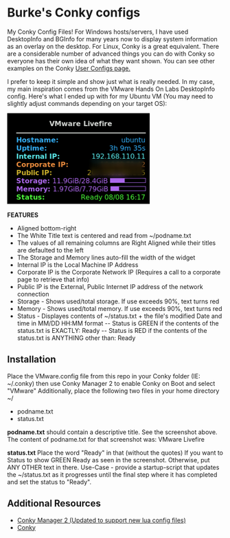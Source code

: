 # Burke's Conky configs

My Conky Config Files!
For Windows hosts/servers, I have used DesktopInfo and BGInfo for many years now to display system information as an overlay on the desktop. For Linux, Conky is a great equivalent. There are a considerable number of advanced things you can do with Conky so everyone has their own idea of what they want shown. You can see other examples on the Conky [User Configs page.](https://github.com/brndnmtthws/conky/wiki/Configs)

I prefer to keep it simple and show just what is really needed. In my case, my main inspiration comes from the VMware Hands On Labs DesktopInfo config. Here's what I ended up with for my Ubuntu VM (You may need to slightly adjust commands depending on your target OS):

![conky VMware Screenshot](/images/conky-VMware.png)

**FEATURES**
- Aligned bottom-right
- The White Title text is centered and read from ~/podname.txt
- The values of all remaining columns are Right Aligned while their titles are defaulted to the left
- The Storage and Memory lines auto-fill the width of the widget
- Internal IP is the Local Machine IP Address
- Corporate IP is the Corporate Network IP (Requires a call to a corporate page to retrieve that info)
- Public IP is the External, Public Internet IP address of the network connection
- Storage - Shows used/total storage. If use exceeds 90%, text turns red
- Memory - Shows used/total memory. If use exceeds 90%, text turns red
- Status - Displayes contents of ~/status.txt + the file's modified Date and time in MM/DD HH:MM format
-- Status is GREEN if the contents of the status.txt is EXACTLY: Ready
-- Status is RED if the contents of the status.txt is ANYTHING other than: Ready

## Installation

Place the VMware.config file from this repo in your Conky folder (IE: ~/.conky) then use Conky Manager 2 to enable Conky on Boot and select "VMware"
Additionally, place the following two files in your home directory ~/

- podname.txt
- status.txt

**podname.txt** should contain a descriptive title. See the screenshot above. The content of podname.txt for that screenshot was: VMware Livefire

**status.txt** Place the word "Ready" in that (without the quotes) If you want to Status to show GREEN Ready as seen in the screenshot. Otherwise, put ANY OTHER text in there. Use-Case - provide a startup-script that updates the ~/status.txt as it progresses until the final step where it has completed and set the status to "Ready".

## Additional Resources

- [Conky Manager 2 (Updated to support new lua config files)](https://github.com/zcot/conky-manager2)
- [Conky](https://github.com/brndnmtthws/conky)
